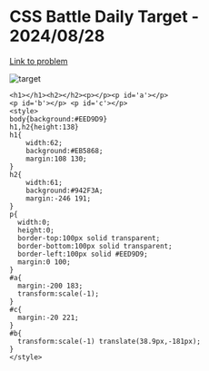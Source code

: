 # CSS Battle Daily Target - 2024/08/28

[Link to problem](https://cssbattle.dev/play/uoYm0BuaOHvFg2ye9NrR)

![target](https://firebasestorage.googleapis.com/v0/b/cssbattleapp.appspot.com/o/user%2Fe6YbeBahWNPT7VpE2rE2p85byxa2%2Ftargets%2Ftarget_yQmYUJ6.png?alt=media)


```
<h1></h1><h2></h2><p></p><p id='a'></p>
<p id='b'></p> <p id='c'></p>
<style>
body{background:#EED9D9}
h1,h2{height:138}
h1{
    width:62;
    background:#EB5868;
    margin:108 130;
}
h2{
    width:61;
    background:#942F3A;
    margin:-246 191;
}
p{
  width:0;
  height:0;
  border-top:100px solid transparent;
  border-bottom:100px solid transparent;
  border-left:100px solid #EED9D9;
  margin:0 100;
}
#a{
  margin:-200 183;
  transform:scale(-1);
}
#c{
  margin:-20 221;
}
#b{
  transform:scale(-1) translate(38.9px,-181px);
}
</style>
```

